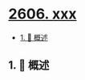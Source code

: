 # [2606. xxx](https://github.com/Tdahuyou/TNotes.leetcode/tree/main/notes/2606.%20xxx)

<!-- region:toc -->

- [1. 📝 概述](#1--概述)

<!-- endregion:toc -->

## 1. 📝 概述
